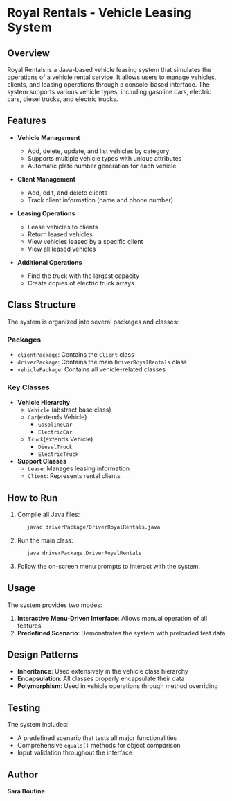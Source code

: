 # Royal Rentals - Vehicle Leasing System

## Overview

Royal Rentals is a Java-based vehicle leasing system that simulates the operations of a vehicle rental service. It allows users to manage vehicles, clients, and leasing operations through a console-based interface. The system supports various vehicle types, including gasoline cars, electric cars, diesel trucks, and electric trucks.

## Features

- **Vehicle Management**
  - Add, delete, update, and list vehicles by category
  - Supports multiple vehicle types with unique attributes
  - Automatic plate number generation for each vehicle

- **Client Management**
  - Add, edit, and delete clients
  - Track client information (name and phone number)

- **Leasing Operations**
  - Lease vehicles to clients
  - Return leased vehicles
  - View vehicles leased by a specific client
  - View all leased vehicles

- **Additional Operations**
  - Find the truck with the largest capacity
  - Create copies of electric truck arrays

## Class Structure

The system is organized into several packages and classes:

### Packages
- `clientPackage`: Contains the `Client` class
- `driverPackage`: Contains the main `DriverRoyalRentals` class
- `vehiclePackage`: Contains all vehicle-related classes

### Key Classes
- **Vehicle Hierarchy**
  - `Vehicle` (abstract base class)
  - `Car`(extends Vehicle)
    - `GasolineCar`
    - `ElectricCar`
  - `Truck`(extends Vehicle)
    - `DieselTruck`
    - `ElectricTruck`
- **Support Classes**
  - `Lease`: Manages leasing information
  - `Client`: Represents rental clients

## How to Run

1. Compile all Java files:
   ```bash
      javac driverPackage/DriverRoyalRentals.java
2. Run the main class:
   ```bash
      java driverPackage.DriverRoyalRentals

3. Follow the on-screen menu prompts to interact with the system.

## Usage

The system provides two modes:
1. **Interactive Menu-Driven Interface**: Allows manual operation of all features
2. **Predefined Scenario**: Demonstrates the system with preloaded test data

## Design Patterns

- **Inheritance**: Used extensively in the vehicle class hierarchy
- **Encapsulation**: All classes properly encapsulate their data
- **Polymorphism**: Used in vehicle operations through method overriding

## Testing

The system includes:
- A predefined scenario that tests all major functionalities
- Comprehensive `equals()` methods for object comparison
- Input validation throughout the interface

## Author

**Sara Boutine**  



